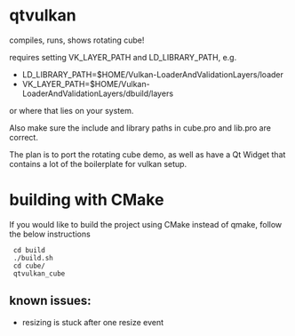 # qtvulkan

compiles, runs, shows rotating cube!

requires setting VK_LAYER_PATH and LD_LIBRARY_PATH, e.g.

* LD_LIBRARY_PATH=$HOME/Vulkan-LoaderAndValidationLayers/loader
* VK_LAYER_PATH=$HOME/Vulkan-LoaderAndValidationLayers/dbuild/layers

or where that lies on your system.

Also make sure the include and library paths in cube.pro and lib.pro are correct.

The plan is to port the rotating cube demo, as well as have a Qt Widget that contains a lot of the boilerplate for vulkan setup.

# building with CMake
If you would like to build the project using CMake instead of qmake, follow the below instructions

```
 cd build
 ./build.sh
 cd cube/
 qtvulkan_cube
```

## known issues:
* resizing is stuck after one resize event
